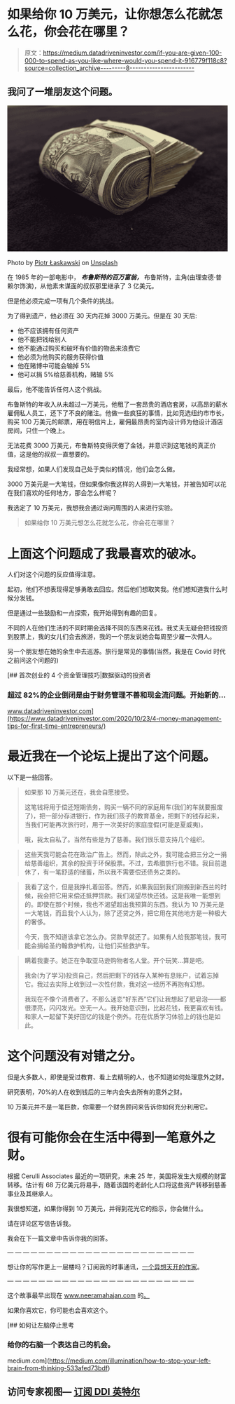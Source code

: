 # 如果给你 10 万美元，让你想怎么花就怎么花，你会花在哪里？

> 原文：<https://medium.datadriveninvestor.com/if-you-are-given-100-000-to-spend-as-you-like-where-would-you-spend-it-916779f118c8?source=collection_archive---------8----------------------->

## 我问了一堆朋友这个问题。

![](img/6f848e93e977beecccc16aebcba61fb9.png)

Photo by [Piotr Łaskawski](https://unsplash.com/@tot87?utm_source=medium&utm_medium=referral) on [Unsplash](https://unsplash.com?utm_source=medium&utm_medium=referral)

在 1985 年的一部电影中， ***布鲁斯特的百万富翁，*** 布鲁斯特，主角(由理查德·普赖尔饰演)，从他素未谋面的叔叔那里继承了 3 亿美元。

但是他必须完成一项有几个条件的挑战。

为了得到遗产，他必须在 30 天内花掉 3000 万美元。但是在 30 天后:

*   他不应该拥有任何资产
*   他不能把钱给别人
*   他不能通过购买和破坏有价值的物品来浪费它
*   他必须为他购买的服务获得价值
*   他在赌博中可能会输掉 5%
*   他可以捐 5%给慈善机构，赌输 5%

最后，他不能告诉任何人这个挑战。

布鲁斯特的年收入从未超过一万美元，他租了一套昂贵的酒店套房，以高昂的薪水雇佣私人员工，还下了不良的赌注。他做一些疯狂的事情，比如竞选纽约市市长，购买 100 万美元的邮票，用在明信片上，雇佣最昂贵的室内设计师为他设计酒店房间，只住一个晚上。

无法花费 3000 万美元，布鲁斯特变得厌倦了金钱，并意识到这笔钱的真正价值，这是他的叔叔一直想要的。

我经常想，如果人们发现自己处于类似的情况，他们会怎么做。

3000 万美元是一大笔钱，但如果像你我这样的人得到一大笔钱，并被告知可以花在我们喜欢的任何地方，那会怎么样呢？

我选定了 10 万美元，我想我会通过询问周围的人来进行实验。

> 如果给你 10 万美元想怎么花就怎么花，你会花在哪里？

# 上面这个问题成了我最喜欢的破冰。

人们对这个问题的反应值得注意。

起初，他们不想表现得足够勇敢去回应。然后他们想取笑我。他们想知道我什么时候分发钱。

但是通过一些鼓励和一点探索，我开始得到有趣的回复。

不同的人在他们生活的不同时期会选择不同的东西来花钱。我丈夫无疑会把钱投资到股票上，我的女儿们会去旅游，我的一个朋友说她会每周至少雇一次佣人。

另一个朋友想在她的余生中去巡游。旅行是常见的事情(当然，我是在 Covid 时代之前问这个问题的)

[](https://www.datadriveninvestor.com/2020/10/23/4-money-management-tips-for-first-time-entrepreneurs/) [## 首次创业的 4 个资金管理技巧|数据驱动的投资者

### 超过 82%的企业倒闭是由于财务管理不善和现金流问题。开始新的…

www.datadriveninvestor.com](https://www.datadriveninvestor.com/2020/10/23/4-money-management-tips-for-first-time-entrepreneurs/) 

# 最近我在一个论坛上提出了这个问题。

以下是一些回答。

> 如果那 10 万美元还在，我会自愿接受。
> 
> 这笔钱将用于偿还短期债务，购买一辆不同的家庭用车(我们的车就要报废了)，把一部分存进银行，作为我们孩子的教育基金，把剩下的钱存起来，当我们可能再次旅行时，用于一次美好的家庭度假(可能是夏威夷)。
> 
> 哦，我太自私了。当然有些是为了慈善。我们很乐意支持几个组织。

> 这些天我可能会花在政治广告上。然而，除此之外，我可能会把三分之一捐给慈善组织，其余的投资于环保股票。不过，去希腊旅行也不错。我目前退休了，有一笔舒适的储蓄，所以我不需要偿还债务之类的。

> 我看了这个，但是我挣扎着回答。然而，如果我回到我们刚搬到新西兰的时候，我会把它用来偿还抵押贷款。我们渴望尽快还钱。这是我唯一能想到的。即使在那个时候，我也不渴望超出我预算的东西。我认为 10 万美元是一大笔钱，而且我个人认为，除了还贷之外，把它用在其他地方是一种极大的奢侈。
> 
> 今天，我不知道该拿它怎么办。贷款早就还了。如果有人给我那笔钱，我可能会捐给圣约翰救护机构，让他们买些救护车。

> 瞒着我妻子。她正在争取亚马逊购物者名人堂。开个玩笑…算是吧。
> 
> 我会(为了学习)投资自己，然后把剩下的钱存入某种有息账户，试着忘掉它。我过去实际上收到过一次性付款，我对这一经历不再抱有幻想。
> 
> 我现在不像个消费者了。不那么迷恋“好东西”它们让我想起了肥皂泡——都很漂亮，闪闪发光。空无一人。我开始意识到，比起花钱，我更喜欢有钱。和家人一起留下美好回忆的钱是个例外。花在优质学习体验上的钱也是如此。

# 这个问题没有对错之分。

但是大多数人，即使是受过教育、看上去精明的人，也不知道如何处理意外之财。

研究表明，70%的人在收到钱后的三年内会失去所有的意外之财。

10 万美元并不是一笔巨款，你需要一个财务顾问来告诉你如何充分利用它。

# 很有可能你会在生活中得到一笔意外之财。

根据 Cerulli Associates 最近的一项研究，未来 25 年，美国将发生大规模的财富转移。估计有 68 万亿美元将易手，随着该国的老龄化人口将这些资产转移到慈善事业及其继承人。

我很想知道，如果你得到 10 万美元，并得到花光它的指示，你会做什么。

请在评论区写信告诉我。

我会在下一篇文章中告诉你我的回答。

— — — — — — — — — — — — — — — — — — — — — — — —

想让你的写作更上一层楼吗？订阅我的时事通讯，[一个异想天开的作家](https://neera.substack.com/welcome)。

— — — — — — — — — — — — — — — — — — — — — — — —

这个故事最早出现在 www.neeramahajan.com 的[。](http://www.neeramahajan.com./)

如果你喜欢它，你可能也会喜欢这个。

[](https://medium.com/illumination/how-to-stop-your-left-brain-from-thinking-533afed73bdf) [## 如何让左脑停止思考

### 给你的右脑一个表达自己的机会。

medium.com](https://medium.com/illumination/how-to-stop-your-left-brain-from-thinking-533afed73bdf) 

## 访问专家视图— [订阅 DDI 英特尔](https://datadriveninvestor.com/ddi-intel)